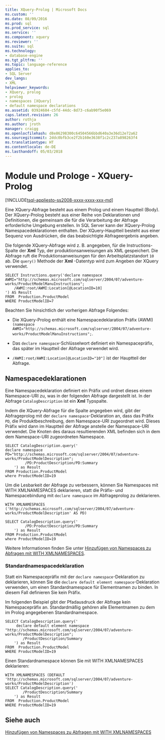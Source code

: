 ```yaml
---
title: XQuery-Prolog | Microsoft Docs
ms.custom: ''
ms.date: 08/09/2016
ms.prod: sql
ms.prod_service: sql
ms.service: ''
ms.component: xquery
ms.reviewer: ''
ms.suite: sql
ms.technology:
- database-engine
ms.tgt_pltfrm: ''
ms.topic: language-reference
applies_to:
- SQL Server
dev_langs:
- XML
helpviewer_keywords:
- XQuery, prolog
- prolog
- namespaces [XQuery]
- default namespace declarations
ms.assetid: 03924684-c5fd-44dc-8d73-c6ab90f5e069
caps.latest.revision: 26
author: rothja
ms.author: jroth
manager: craigg
ms.openlocfilehash: d8e86298300c64504566bbd640a3e36d12e72a62
ms.sourcegitcommit: 2ddc0bfb3ce2f2b160e3638f1c2c237a898263f4
ms.translationtype: HT
ms.contentlocale: de-DE
ms.lasthandoff: 05/03/2018
---
```

# <a name="modules-and-prologs---xquery-prolog"></a>Module und Prologe - XQuery-Prolog
[!INCLUDE[tsql-appliesto-ss2008-xxxx-xxxx-xxx-md](../includes/tsql-appliesto-ss2008-xxxx-xxxx-xxx-md.md)]

  Eine XQuery-Abfrage besteht aus einem Prolog und einem Hauptteil (Body). Der XQuery-Prolog besteht aus einer Reihe von Deklarationen und Definitionen, die gemeinsam die für die Verarbeitung der Abfrage erforderliche Umgebung erstellen. In SQL Server kann der XQuery-Prolog Namespacedeklarationen enthalten. Der XQuery-Hauptteil besteht aus einer Sequenz von Ausdrücken, die das beabsichtigte Abfrageergebnis angeben.  
  
 Die folgende XQuery-Abfrage wird z. B. angegeben, für die Instructions-Spalte der **Xml** Typ, der produktionsanweisungen als XML gespeichert. Die Abfrage ruft die Produktionsanweisungen für den Arbeitsplatzstandort `10` ab. Die `query()` Methode der **Xml** -Datentyp wird zum Angeben der XQuery verwendet.  
  
```  
SELECT Instructions.query('declare namespace AWMI="http://schemas.microsoft.com/sqlserver/2004/07/adventure-works/ProductModelManuInstructions";           
    /AWMI:root/AWMI:Location[@LocationID=10]  
') AS Result   
FROM  Production.ProductModel  
WHERE ProductModelID=7  
```  
  
 Beachten Sie hinsichtlich der vorherigen Abfrage Folgendes:  
  
-   Die XQuery-Prolog enthält eine Namespacedeklaration Präfix (AWMI) `(namespace AWMI="http://schemas.microsoft.com/sqlserver/2004/07/adventure-works/ProductModelManuInstructions";`.  
  
-   Das `declare namespace`-Schlüsselwort definiert ein Namespacepräfix, das später im Hauptteil der Abfrage verwendet wird.  
  
-   `/AWMI:root/AWMI:Location[@LocationID="10"]` ist der Hauptteil der Abfrage.  
  
## <a name="namespace-declarations"></a>Namespacedeklarationen  
 Eine Namespacedeklaration definiert ein Präfix und ordnet dieses einem Namespace-URI zu, was in der folgenden Abfrage dargestellt ist. In der Abfrage `CatalogDescription` ist ein **Xml** Typspalte.  
  
 Indem die XQuery-Abfrage für die Spalte angegeben wird, gibt der Abfrageprolog mit der `declare namespace`-Deklaration an, dass das Präfix `PD`, die Produktbeschreibung, dem Namespace-URI zugeordnet wird. Dieses Präfix wird dann im Hauptteil der Abfrage anstelle der Namespace-URI verwendet.  Die Knoten des daraus resultierenden XML befinden sich in dem dem Namespace-URI zugeordneten Namespace.  
  
```  
SELECT CatalogDescription.query('  
declare namespace PD="http://schemas.microsoft.com/sqlserver/2004/07/adventure-works/ProductModelDescription";  
         /PD:ProductDescription/PD:Summary   
    ') as Result  
FROM Production.ProductModel  
where ProductModelID=19  
```  
  
 Um die Lesbarkeit der Abfrage zu verbessern, können Sie Namespaces mit WITH XMLNAMESPACES deklarieren, statt die Präfix- und Namespacebindung mit `declare namespace` im Abfrageprolog zu deklarieren.  
  
```  
WITH XMLNAMESPACES ('http://schemas.microsoft.com/sqlserver/2004/07/adventure-works/ProductModelDescription' AS PD)  
  
SELECT CatalogDescription.query('  
         /PD:ProductDescription/PD:Summary   
    ') as Result  
FROM Production.ProductModel  
where ProductModelID=19  
```  
  
 Weitere Informationen finden Sie unter [Hinzufügen von Namespaces zu Abfragen mit WITH XMLNAMESPACES](../relational-databases/xml/add-namespaces-to-queries-with-with-xmlnamespaces.md).  
  
### <a name="default-namespace-declaration"></a>Standardnamespacedeklaration  
 Statt ein Namespacepräfix mit der `declare namespace`-Deklaration zu deklarieren, können Sie die `declare default element namespace`-Deklaration verwenden, um einen Standardnamespace für Elementnamen zu binden. In diesem Fall definieren Sie kein Präfix.  
  
 Im folgenden Beispiel gibt der Pfadausdruck der Abfrage kein Namespacepräfix an. Standardmäßig gehören alle Elementnamen zu dem im Prolog angegebenen Standardnamespace.  
  
```  
SELECT CatalogDescription.query('  
     declare default element namespace  "http://schemas.microsoft.com/sqlserver/2004/07/adventure-works/ProductModelDescription";  
        /ProductDescription/Summary   
    ') as Result  
FROM  Production.ProductModel  
WHERE ProductModelID=19   
```  
  
 Einen Standardnamespace können Sie mit WITH XMLNAMESPACES deklarieren:  
  
```  
WITH XMLNAMESPACES (DEFAULT 'http://schemas.microsoft.com/sqlserver/2004/07/adventure-works/ProductModelDescription')  
SELECT CatalogDescription.query('  
        /ProductDescription/Summary   
    ') as Result  
FROM  Production.ProductModel  
WHERE ProductModelID=19   
```  
  
## <a name="see-also"></a>Siehe auch  
 [Hinzufügen von Namespaces zu Abfragen mit WITH XMLNAMESPACES](../relational-databases/xml/add-namespaces-to-queries-with-with-xmlnamespaces.md)  
  
  
